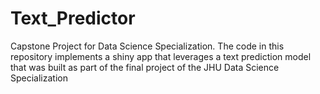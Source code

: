# Text_Predictor
Capstone Project for Data Science Specialization. The code in this repository implements a shiny app that leverages a text prediction model that was built as part of the final project of the JHU Data Science Specialization
